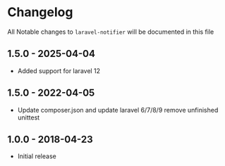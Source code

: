 # Changelog

All Notable changes to `laravel-notifier` will be documented in this file
## 1.5.0 - 2025-04-04

- Added support for laravel 12

## 1.5.0 - 2022-04-05

- Update composer.json and update laravel 6/7/8/9 remove unfinished unittest

## 1.0.0 - 2018-04-23

- Initial release

